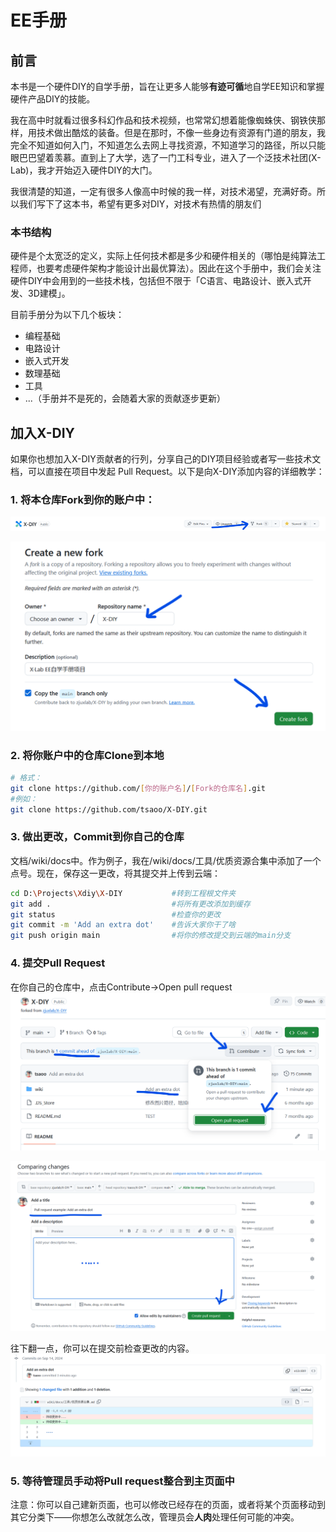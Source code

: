 # EE手册

## 前言

本书是一个硬件DIY的自学手册，旨在让更多人能够**有迹可循**地自学EE知识和掌握硬件产品DIY的技能。

我在高中时就看过很多科幻作品和技术视频，也常常幻想着能像蜘蛛侠、钢铁侠那样，用技术做出酷炫的装备。但是在那时，不像一些身边有资源有门道的朋友，我完全不知道如何入门，不知道怎么去网上寻找资源，不知道学习的路径，所以只能眼巴巴望着羡慕。直到上了大学，选了一门工科专业，进入了一个泛技术社团(X-Lab)，我才开始迈入硬件DIY的大门。

我很清楚的知道，一定有很多人像高中时候的我一样，对技术渴望，充满好奇。所以我们写下了这本书，希望有更多对DIY，对技术有热情的朋友们

### 本书结构

硬件是个太宽泛的定义，实际上任何技术都是多少和硬件相关的（哪怕是纯算法工程师，也要考虑硬件架构才能设计出最优算法）。因此在这个手册中，我们会关注硬件DIY中会用到的一些技术栈，包括但不限于「C语言、电路设计、嵌入式开发、3D建模」。

目前手册分为以下几个板块：

- 编程基础
- 电路设计
- 嵌入式开发
- 数理基础
- 工具
- ...（手册并不是死的，会随着大家的贡献逐步更新）

## 加入X-DIY

如果你也想加入X-DIY贡献者的行列，分享自己的DIY项目经验或者写一些技术文档，可以直接在项目中发起 Pull Request。以下是向X-DIY添加内容的详细教学：

### 1. 将本仓库Fork到你的账户中：

![fork1](./images/readme/fork1.png)

![fork2](./images/readme/fork2.png)

### 2. 将你账户中的仓库Clone到本地

```sh
# 格式：
git clone https://github.com/[你的账户名]/[Fork的仓库名].git
#例如：
git clone https://github.com/tsaoo/X-DIY.git
```

### 3. 做出更改，Commit到你自己的仓库

文档/wiki/docs中。作为例子，我在/wiki/docs/工具/优质资源合集中添加了一个点号。现在，保存这一更改，将其提交并上传到云端：

```sh
cd D:\Projects\Xdiy\X-DIY           #转到工程根文件夹
git add .                           #将所有更改添加到缓存
git status                          #检查你的更改
git commit -m 'Add an extra dot'    #告诉大家你干了啥
git push origin main                #将你的修改提交到云端的main分支
```

### 4. 提交Pull Request

在你自己的仓库中，点击Contribute->Open pull request
![request1](./images/readme/request1.png)

![request2](./images/readme/request2.png)

往下翻一点，你可以在提交前检查更改的内容。
![request3](./images/readme/request3.png)

### 5. 等待管理员手动将Pull request整合到主页面中

注意：你可以自己建新页面，也可以修改已经存在的页面，或者将某个页面移动到其它分类下——你想怎么改就怎么改，管理员会**人肉**处理任何可能的冲突。
